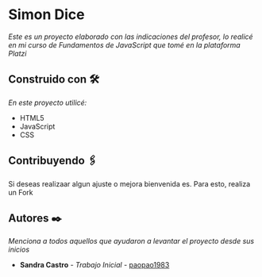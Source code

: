 # Simon Dice

_Este es un proyecto elaborado con las indicaciones del profesor, lo realicé en mi curso de Fundamentos de JavaScript que tomé en la plataforma Platzi_

## Construido con 🛠️

_En este proyecto utilicé:_

* HTML5
* JavaScript
* CSS

## Contribuyendo 🖇️

Si deseas realizaar algun ajuste o mejora bienvenida es. Para esto, realiza un Fork

## Autores ✒️

_Menciona a todos aquellos que ayudaron a levantar el proyecto desde sus inicios_

* **Sandra Castro** - *Trabajo Inicial* - [paopao1983](https://gitlab.com/paopao1983)
